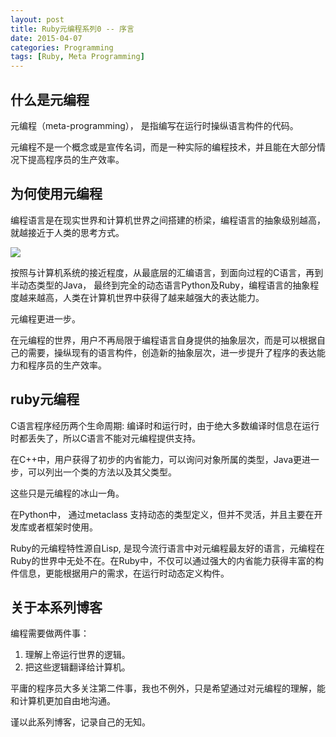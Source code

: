 ```yaml
---
layout: post
title: Ruby元编程系列0 -- 序言
date: 2015-04-07
categories: Programming
tags: [Ruby, Meta Programming]
---
```


## 什么是元编程

元编程（meta-programming）， 是指编写在运行时操纵语言构件的代码。

元编程不是一个概念或是宣传名词，而是一种实际的编程技术，并且能在大部分情况下提高程序员的生产效率。

<!--more-->
## 为何使用元编程

编程语言是在现实世界和计算机世界之间搭建的桥梁，编程语言的抽象级别越高，就越接近于人类的思考方式。

![](/images/meta-programming-0.jpg)

按照与计算机系统的接近程度，从最底层的汇编语言，到面向过程的C语言，再到半动态类型的Java， 最终到完全的动态语言Python及Ruby，编程语言的抽象程度越来越高，人类在计算机世界中获得了越来越强大的表达能力。

元编程更进一步。

在元编程的世界，用户不再局限于编程语言自身提供的抽象层次，而是可以根据自己的需要，操纵现有的语言构件，创造新的抽象层次，进一步提升了程序的表达能力和程序员的生产效率。

## ruby元编程

C语言程序经历两个生命周期: 编译时和运行时，由于绝大多数编译时信息在运行时都丢失了，所以C语言不能对元编程提供支持。

在C++中，用户获得了初步的内省能力，可以询问对象所属的类型，Java更进一步，可以列出一个类的方法以及其父类型。

这些只是元编程的冰山一角。

在Python中， 通过metaclass 支持动态的类型定义，但并不灵活，并且主要在开发库或者框架时使用。

Ruby的元编程特性源自Lisp, 是现今流行语言中对元编程最友好的语言，元编程在Ruby的世界中无处不在。在Ruby中，不仅可以通过强大的内省能力获得丰富的构件信息，更能根据用户的需求，在运行时动态定义构件。

## 关于本系列博客

编程需要做两件事：

1. 理解上帝运行世界的逻辑。
1. 把这些逻辑翻译给计算机。

平庸的程序员大多关注第二件事，我也不例外，只是希望通过对元编程的理解，能和计算机更加自由地沟通。

谨以此系列博客，记录自己的无知。

